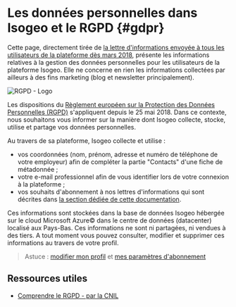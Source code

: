 # Les données personnelles dans Isogeo et le RGPD {#gdpr}

Cette page, directement tirée de [la lettre d'informations envoyée à tous les utilisateurs de la plateforme dès mars 2018](https://mailchi.mp/isogeo/isogeo-et-le-rgpd), présente les informations relatives à la gestion des données personnelles pour les utilisateurs de la plateforme Isogeo. Elle ne concerne en rien les informations collectées par ailleurs à des fins marketing (blog et newsletter principalement).

![RGPD - Logo](/images/annex_rgpd.png "Logo du GDPR (RGPD)")

Les dispositions du [Règlement européen sur la Protection des Données Personnelles (RGPD)](https://eur-lex.europa.eu/legal-content/FR/TXT/HTML/?uri=CELEX:32016R0679) s'appliquent depuis le 25 mai 2018. Dans ce contexte, nous souhaitons vous informer sur la manière dont Isogeo collecte, stocke, utilise et partage vos données personnelles.

Au travers de sa plateforme, Isogeo collecte et utilise  :

* vos coordonnées (nom, prénom, adresse et numéro de téléphone de votre employeur) afin de compléter la partie "Contacts" d'une fiche de métadonnée ;
* votre e-mail professionnel afin de vous identifier lors de votre connexion à la plateforme ;
* vos souhaits d'abonnement à nos lettres d'informations qui sont décrites dans [la section dédiée de cette documentation](/start/account.html#subscriptions).

Ces informations sont stockées dans la base de données Isogeo hébergée sur le cloud Microsoft Azure© dans le centre de données (datacenter) localisé aux Pays-Bas. Ces informations ne sont ni partagées, ni vendues à des tiers. A tout moment vous pouvez consulter, modifier et supprimer ces informations au travers de votre profil.

> Astuce : [modifier mon profil](https://app.isogeo.com/settings/profile) et [mes paramètres d'abonnement](https://app.isogeo.com/settings/account)

## Ressources utiles

* [Comprendre le RGPD - par la CNIL](https://www.cnil.fr/fr/comprendre-le-rgpd)


